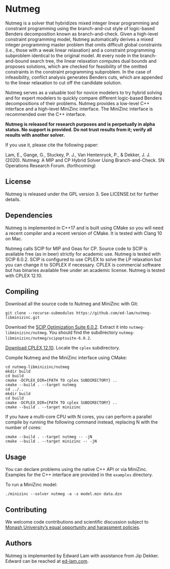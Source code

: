Nutmeg
======

Nutmeg is a solver that hybridizes mixed integer linear programming and constraint programming using the branch-and-cut style of logic-based Benders decomposition known as branch-and-check. Given a high-level constraint programming model, Nutmeg automatically derives a mixed integer programming master problem that omits difficult global constraints (i.e., those with a weak linear relaxation) and a constraint programming subproblem identical to the original model. At every node in the branch-and-bound search tree, the linear relaxation computes dual bounds and proposes solutions, which are checked for feasibility of the omitted constraints in the constraint programming subproblem. In the case of infeasibility, conflict analysis generates Benders cuts, which are appended to the linear relaxation to cut off the candidate solution.

Nutmeg serves as a valuable tool for novice modelers to try hybrid solving and for expert modelers to quickly compare different logic-based Benders decompositions of their problems. Nutmeg provides a low-level C++ interface and a high-level MiniZinc interface. The MiniZinc interface is recommended over the C++ interface.

**Nutmeg is released for research purposes and is perpetually in alpha status. No support is provided. Do not trust results from it; verify all results with another solver.**

If you use it, please cite the following paper:

Lam, E., Gange, G., Stuckey, P. J., Van Hentenryck, P., & Dekker, J. J. (2020). Nutmeg: A MIP and CP Hybrid Solver Using Branch-and-Check. SN Operations Research Forum. (forthcoming)

License
-------

Nutmeg is released under the GPL version 3. See LICENSE.txt for further details.

Dependencies
------------

Nutmeg is implemented in C++17 and is built using CMake so you will need a recent compiler and a recent version of CMake. It is tested with Clang 10 on Mac.

Nutmeg calls SCIP for MIP and Geas for CP. Source code to SCIP is available free (as in beer) strictly for academic use. Nutmeg is tested with SCIP 6.0.2. SCIP is configured to use CPLEX to solve the LP relaxation but you can change it to SOPLEX if necessary. CPLEX is commercial software but has binaries available free under an academic license. Nutmeg is tested with CPLEX 12.10.

Compiling
---------

Download all the source code to Nutmeg and MiniZinc with Git:
```
git clone --recurse-submodules https://github.com/ed-lam/nutmeg-libminizinc.git
```

Download the [SCIP Optimization Suite 6.0.2](https://scip.zib.de). Extract it into `nutmeg-libminizinc/nutmeg`. You should find the subdirectory `nutmeg-libminizinc/nutmeg/scipoptsuite-6.0.2`.

[Download CPLEX 12.10](https://www.ibm.com/developerworks/community/blogs/jfp/entry/CPLEX_Is_Free_For_Students?lang=en). Locate the `cplex` subdirectory.

Compile Nutmeg and the MiniZinc interface using CMake:
```
cd nutmeg-libminizinc/nutmeg
mkdir build
cd build
cmake -DCPLEX_DIR={PATH TO cplex SUBDIRECTORY} ..
cmake --build . --target nutmeg
cd ../..
mkdir build
cd build
cmake -DCPLEX_DIR={PATH TO cplex SUBDIRECTORY} ..
cmake --build . --target minizinc
```

If you have a multi-core CPU with N cores, you can perform a parallel compile by running the following command instead, replacing N with the number of cores:
```
cmake --build . --target nutmeg -- -jN
cmake --build . --target minizinc -- -jN
```

Usage
-----

You can declare problems using the native C++ API or via MiniZinc. Examples for the C++ interface are provided in the `examples` directory.

To run a MiniZinc model:
```
./minizinc --solver nutmeg -a -s model.mzn data.dzn
```

Contributing
------------

We welcome code contributions and scientific discussion subject to [Monash University’s equal opportunity and harassment policies](https://www.monash.edu/about/diversity-inclusion/staff/equal-opportunity).
 
Authors
-------

Nutmeg is implemented by Edward Lam with assistance from Jip Dekker. Edward can be reached at [ed-lam.com](https://ed-lam.com).